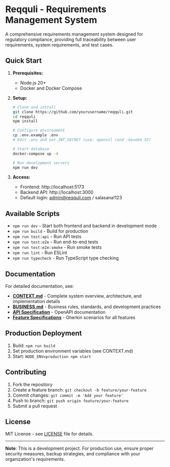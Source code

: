 # Reqquli - Requirements Management System

A comprehensive requirements management system designed for regulatory compliance, providing full traceability between user requirements, system requirements, and test cases.

## Quick Start

1. **Prerequisites:**
   - Node.js 20+
   - Docker and Docker Compose

2. **Setup:**
   ```bash
   # Clone and install
   git clone https://github.com/yourusername/reqquli.git
   cd reqquli
   npm install

   # Configure environment
   cp .env.example .env
   # Edit .env and set JWT_SECRET (use: openssl rand -base64 32)

   # Start database
   docker-compose up -d

   # Run development servers
   npm run dev
   ```

3. **Access:**
   - Frontend: http://localhost:5173
   - Backend API: http://localhost:3000
   - Default login: admin@reqquli.com / salasana!123

## Available Scripts

- `npm run dev` - Start both frontend and backend in development mode
- `npm run build` - Build for production
- `npm run test:api` - Run API tests
- `npm run test:e2e` - Run end-to-end tests
- `npm run test:e2e:smoke` - Run smoke tests
- `npm run lint` - Run ESLint
- `npm run typecheck` - Run TypeScript type checking

## Documentation

For detailed documentation, see:
- **[CONTEXT.md](docs/CONTEXT.md)** - Complete system overview, architecture, and implementation details
- **[BUSINESS.md](docs/BUSINESS.md)** - Business rules, standards, and development practices
- **[API Specification](docs/spec/openapi/api.yaml)** - OpenAPI documentation
- **[Feature Specifications](docs/spec/gherks/)** - Gherkin scenarios for all features

## Production Deployment

1. Build: `npm run build`
2. Set production environment variables (see CONTEXT.md)
3. Start: `NODE_ENV=production npm start`

## Contributing

1. Fork the repository
2. Create a feature branch: `git checkout -b feature/your-feature`
3. Commit changes: `git commit -m 'Add your feature'`
4. Push to branch: `git push origin feature/your-feature`
5. Submit a pull request

## License

MIT License - see [LICENSE](LICENSE) file for details.

---

**Note**: This is a development project. For production use, ensure proper security measures, backup strategies, and compliance with your organization's requirements.